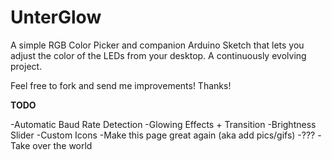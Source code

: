 # UnterGlow

A simple RGB Color Picker and companion Arduino Sketch that lets you adjust the color of the LEDs from your desktop. A continuously evolving project.

Feel free to fork and send me improvements! Thanks!

**TODO**

-Automatic Baud Rate Detection
-Glowing Effects + Transition
-Brightness Slider
-Custom Icons
-Make this page great again (aka add pics/gifs)
-???
-Take over the world
